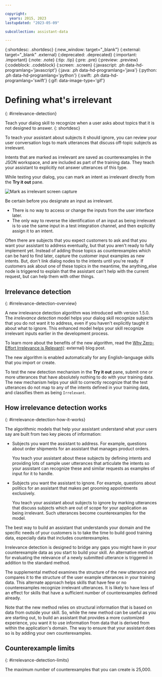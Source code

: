 ```yaml
---

copyright:
  years: 2015, 2023
lastupdated: "2023-05-09"

subcollection: assistant-data

---
```


{:shortdesc: .shortdesc}
{:new_window: target="_blank"}
{:external: target="_blank" .external}
{:deprecated: .deprecated}
{:important: .important}
{:note: .note}
{:tip: .tip}
{:pre: .pre}
{:preview: .preview}
{:codeblock: .codeblock}
{:screen: .screen}
{:javascript: .ph data-hd-programlang='javascript'}
{:java: .ph data-hd-programlang='java'}
{:python: .ph data-hd-programlang='python'}
{:swift: .ph data-hd-programlang='swift'}
{:gif: data-image-type='gif'}

# Defining what's irrelevant
{: #irrelevance-detection}

Teach your dialog skill to recognize when a user asks about topics that it is not designed to answer.
{: shortdesc}

To teach your assistant about subjects it should ignore, you can review your user conversation logs to mark utterances that discuss off-topic subjects as irrelevant.

Intents that are marked as irrelevant are saved as counterexamples in the JSON workspace, and are included as part of the training data. They teach your assistant to explicitly not answer utterances of this type.

While testing your dialog, you can mark an intent as irrelevant directly from the **Try it out** pane.

![Mark as irrelevant screen capture](images/irrelevant.png)

Be certain before you designate an input as irrelevant.

- There is no way to access or change the inputs from the user interface later.
- The only way to reverse the identification of an input as being irrelevant is to use the same input in a test integration channel, and then explicitly assign it to an intent.

Often there are subjects that you expect customers to ask and that you want your assistant to address eventually, but that you aren't ready to fully implement yet. Instead of adding those topics as counterexamples which can be hard to find later, capture the customer input examples as new intents. But, don't link dialog nodes to the intents until you're ready. If customers ask about one of these topics in the meantime, the anything_else node is triggered to explain that the assistant can't help with the current request, but can help them with other things.

## Irrelevance detection
{: #irrelevance-detection-overview}

A new irrelevance detection algorithm was introduced with version 1.5.0. The *irrelevance detection* model helps your dialog skill recognize subjects that you do not want it to address, even if you haven't explicitly taught it about what to ignore. This enhanced model helps your skill recognize irrelevant inputs earlier in the development process.

To learn more about the benefits of the new algorithm, read the [Why Zero-Effort Irrelevance is Relevant](https://medium.com/ibm-watson/enhanced-offtopic-90b2dadf0ef1){: external} blog post.

The new algorithm is enabled automatically for any English-language skills that you import or create.

To test the new detection mechanism in the **Try it out** pane, submit one or more utterances that have absolutely nothing to do with your training data. The new mechanism helps your skill to correctly recognize that the test utterances do not map to any of the intents defined in your training data, and classifies them as being `Irrelevant`.

## How irrelevance detection works
{: #irrelevance-detection-how-it-works}

The algorithmic models that help your assistant understand what your users say are built from two key pieces of information:

- Subjects you want the assistant to address. For example, questions about order shipments for an assistant that manages product orders.

  You teach your assistant about these subjects by defining intents and providing lots of sample user utterances that articulate the intents so your assistant can recognize these and similar requests as examples of input for it to handle.
- Subjects you want the assistant to ignore. For example, questions about politics for an assistant that makes pet grooming appointments exclusively.

  You teach your assistant about subjects to ignore by marking utterances that discuss subjects which are out of scope for your application as being irrelevant. Such utterances become counterexamples for the model. 

The best way to build an assistant that understands your domain and the specific needs of your customers is to take the time to build good training data, especially data that includes counterexamples.

Irrelevance detection is designed to bridge any gaps you might have in your counterexample data as you start to build your skill. An alternative method for evaluating the relevance of a newly submitted utterance is triggered in addition to the standard method. 

The supplemental method examines the structure of the new utterance and compares it to the structure of the user example utterances in your training data. This alternate approach helps skills that have few or no counterexamples recognize irrelevant utterances. It is likely to have less of an effect for skills that have a sufficient number of counterexamples defined already. 

Note that the new method relies on structural information that is based on data from outside your skill. So, while the new method can be useful as you are starting out, to build an assistant that provides a more customized experience, you want it to use information from data that is derived from within the application's domain. The way to ensure that your assistant does so is by adding your own counterexamples.

## Counterexample limits
{: #irrelevance-detection-limits}

The maximum number of counterexamples that you can create is 25,000.
